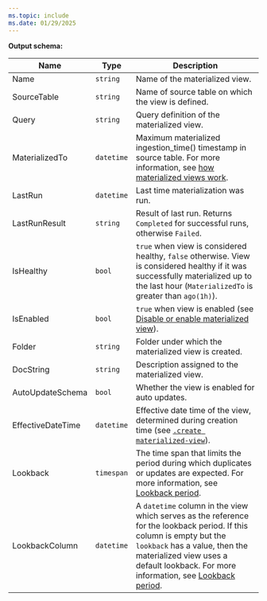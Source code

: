 ```yaml
---
ms.topic: include
ms.date: 01/29/2025
---
```


**Output schema:**

| Name | Type | Description |
|--|--|--|
| Name | `string` | Name of the materialized view. |
| SourceTable | `string` | Name of source table on which the view is defined. |
| Query | `string` | Query definition of the materialized view. |
| MaterializedTo | `datetime` | Maximum materialized ingestion_time() timestamp in source table. For more information, see [how materialized views work](../management/materialized-views/materialized-view-overview.md#how-materialized-views-work). |
| LastRun | `datetime` | Last time materialization was run. |
| LastRunResult | `string` | Result of last run. Returns `Completed` for successful runs, otherwise `Failed`. |
| IsHealthy | `bool` | `true` when view is considered healthy, `false` otherwise. View is considered healthy if it was successfully materialized up to the last hour (`MaterializedTo` is greater than `ago(1h)`). |
| IsEnabled | `bool` | `true` when view is enabled (see [Disable or enable materialized view](../management/materialized-views/materialized-view-enable-disable.md)). |
| Folder | `string` | Folder under which the materialized view is created. |
| DocString | `string` | Description assigned to the materialized view. |
| AutoUpdateSchema | `bool` | Whether the view is enabled for auto updates. |
| EffectiveDateTime | `datetime` | Effective date time of the view, determined during creation time (see [`.create materialized-view`](../management/materialized-views/materialized-view-create.md#create-materialized-view)). |
| Lookback | `timespan` | The time span that limits the period during which duplicates or updates are expected. For more information, see [Lookback period](../management/materialized-views/materialized-view-create.md#lookback-period). |
| LookbackColumn | `datetime` | A `datetime` column in the view which serves as the reference for the lookback period. If this column is empty but the `lookback` has a value, then the materialized view uses a default lookback. For more information, see [Lookback period](../management/materialized-views/materialized-view-create.md#lookback-period). |
